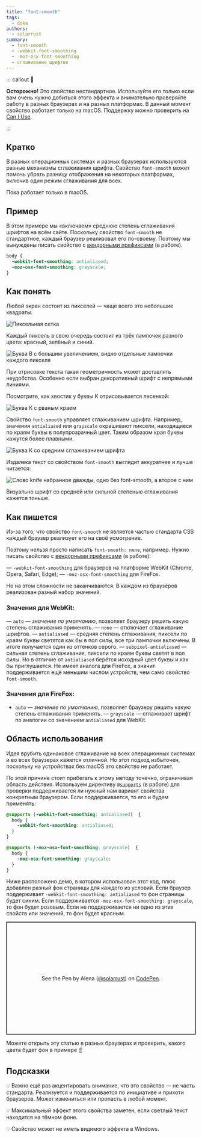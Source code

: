 ```yaml
---
title: "font-smooth"
tags:
  - doka
authors:
  - solarrust
summary:
  - font-smooth
  - -webkit-font-smoothing
  - -moz-osx-font-smoothing
  - сглаживание шрифтов
---
```


::: callout 🧪

**Осторожно!** Это свойство нестандартное. Используйте его только если вам очень нужно добиться этого эффекта и внимательно проверяйте работу в разных браузерах и на разных платформах. В данный момент свойство работает только на macOS. Поддержку можно проверить на [Can I Use](https://caniuse.com/font-smooth).

:::

## Кратко

В разных операционных системах и разных браузерах используются разные механизмы сглаживания шрифта. Свойство `font-smooth` может помочь убрать разницу отображения на некоторых платформах, включив один режим сглаживания для всех.

Пока работает только в macOS.

## Пример

В этом примере мы «включаем» среднюю степень сглаживания шрифтов на всём сайте. Поскольку свойство `font-smooth` не стандартное, каждый браузер реализовал его по-своему. Поэтому мы вынуждены писать свойство с [вендорными префиксами](/css/vendor-prefixes) (в работе).

```css
body {
  -webkit-font-smoothing: antialiased;
  -moz-osx-font-smoothing: grayscale;
}
```

## Как понять

Любой экран состоит из пикселей — чаще всего это небольшие квадраты.

![Пиксельная сетка](images/pixels.png)

Каждый пиксель в свою очередь состоит из трёх лампочек разного цвета: красный, зелёный и синий.

![Буква В с большим увеличением, видно отдельные лампочки каждого пикселя](images/three-colors.jpg)

При отрисовке текста такая геометричность может доставлять неудобства. Особенно если выбран декоративный шрифт с непрямыми линиями.

Посмотрите, как хвостик у буквы К отрисовывается лесенкой:

![Буква К с рваным краем](images/no-anti-aliasing.png)

Свойство `font-smooth` управляет сглаживанием шрифта. Например, значения `antialiased` или `grayscale` окрашивают пиксели, находящиеся по краям буквы в полупрозрачный цвет. Таким образом края буквы кажутся более плавными.

![Буква К со средним сглаживанием шрифта](images/anti-aliasing.png)

Издалека текст со свойством `font-smooth` выглядит аккуратнее и лучше читается:

![Слово knife набранное дважды, одно без font-smooth, а второе с ним](images/text-example.png)

Визуально шрифт со средней или сильной степенью сглаживания кажется тоньше.

## Как пишется

Из-за того, что свойство `font-smooth` не является частью стандарта CSS каждый браузер реализует его на своё усмотрение.

Поэтому нельзя просто написать `font-smooth: none`, например. Нужно писать свойство с [вендорными префиксами](/css/vendor-prefixes) (в работе):

— `-webkit-font-smoothing` для браузеров на платформе WebKit (Chrome, Opera, Safari, Edge);
— `-moz-osx-font-smoothing` для FireFox.

Но на этом сложности не заканчиваются. В каждом из браузеров реализован разный набор значений.

### Значения для WebKit:

— `auto` — *значение по умолчанию*, позволяет браузеру решить какую степень сглаживания применять.
— `none` — отключает сглаживание шрифтов.
— `antialiased` — средняя степень сглаживания, пиксели по краям буквы светятся как бы в пол силы, все три лампочки включены. В итоге получается один из оттенков серого.
— `subpixel-antialiased` — сильная степень сглаживания, пиксели по краям буквы светят в пол силы. Но в отличие от `antialiased` берётся исходный цвет буквы и как бы приглушается. Не имеет аналога для FireFox, а значит поддерживается ещё меньшим числом устройств, чем само свойство `font-smooth`.

### Значения для FireFox:

- `auto` — *значение по умолчанию*, позволяет браузеру решить какую степень сглаживания применять.
— `grayscale` — сглаживает шрифт по аналогии со значением `antialiased` для WebKit.

## Область использования

Идея врубить одинаковое сглаживание на всех операционных системах и во всех браузерах кажется отличной. Но этот подход избыточен, поскольку на устройствах без macOS это свойство не работает.

По этой причине стоит прибегать к этому методу точечно, ограничивая область действия. Используем директиву [`@supports`](/css/supports) (в работе) для проверки поддерживается ли нужный нам вариант свойства конкретным браузером. Если поддерживается, то его и будем применять:

```css
@supports (-webkit-font-smoothing: antialiased)  {
  body {
    -webkit-font-smoothing: antialiased;
  }
}

@supports (-moz-osx-font-smoothing: grayscale)  {
  body {
    -moz-osx-font-smoothing: grayscale;
  }
}
```

Ниже расположено демо, в котором использован этот код, плюс добавлен разный фон страницы для каждого из условий. Если браузер поддерживает `-webkit-font-smoothing: antialiased` то фон страницы будет синим. Если поддерживается `-moz-osx-font-smoothing: grayscale`, то фон будет розовым. Если не поддерживается ни одно из этих свойств или значений, то фон будет красным.

<p class="codepen" data-height="300" data-default-tab="html,result" data-slug-hash="JjNojEY" data-user="solarrust" style="height: 300px; box-sizing: border-box; display: flex; align-items: center; justify-content: center; border: 2px solid; margin: 1em 0; padding: 1em;">
  <span>See the Pen <a href="https://codepen.io/solarrust/pen/JjNojEY">
  </a> by Alena (<a href="https://codepen.io/solarrust">@solarrust</a>)
  on <a href="https://codepen.io">CodePen</a>.</span>
</p>
<script async src="https://cpwebassets.codepen.io/assets/embed/ei.js"></script>

Можете открыть эту статью в разных браузерах и проверить, какого цвета будет фон в примере ☝️

## Подсказки

💡 Важно ещё раз акцентировать внимание, что это свойство — не часть стандарта. Реализуется и поддерживается по инициативе и прихоти браузеров. Может измениться или пропасть в любой момент.

💡 Максимальный эффект этого свойства заметен, если светлый текст находится на тёмном фоне.

💡 Свойство может не иметь видимого эффекта в Windows.
